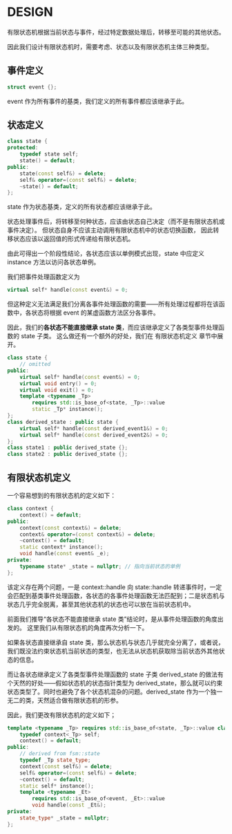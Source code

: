 # DESIGN

有限状态机根据当前状态与事件，经过特定数据处理后，转移至可能的其他状态。

因此我们设计有限状态机时，需要考虑、状态以及有限状态机主体三种类型。

## 事件定义

~~~cpp
struct event {};
~~~

event 作为所有事件的基类，我们定义的所有事件都应该继承于此。

## 状态定义

~~~cpp
class state {
protected:
    typedef state self;
    state() = default;
public:
    state(const self&) = delete;
    self& operator=(const self&) = delete;
    ~state() = default;
};
~~~

state 作为状态基类，定义的所有状态都应该继承于此。

状态处理事件后，将转移至何种状态，应该由状态自己决定（而不是有限状态机或事件决定）。
但状态自身不应该主动调用有限状态机中的状态切换函数，
因此转移状态应该以返回值的形式传递给有限状态机。

由此可得出一个阶段性结论，各状态应该以单例模式出现，state 中应定义 instance 方法以访问各状态单例。

我们把事件处理函数定义为

~~~cpp
virtual self* handle(const event&) = 0;
~~~

但这种定义无法满足我们分离各事件处理函数的需要——所有处理过程都将在该函数中，各状态将根据 event 的某虚函数方法区分各事件。

因此，我们的**各状态不能直接继承 state 类**，而应该继承定义了各类型事件处理函数的 state 子类。
这么做还有一个额外的好处，我们在 有限状态机定义 章节中展开。

~~~cpp
class state {
    // omitted
public:
    virtual self* handle(const event&) = 0;
    virtual void entry() = 0;
    virtual void exit() = 0;
    template <typename _Tp>
        requires std::is_base_of<state, _Tp>::value
        static _Tp* instance();
};
class derived_state : public state {
    virtual self* handle(const derived_event1&) = 0;
    virtual self* handle(const derived_event2&) = 0;
};
class state1 : public derived_state {};
class state2 : public derived_state {};
~~~

## 有限状态机定义

一个容易想到的有限状态机的定义如下：

~~~cpp
class context {
    context() = default;
public:
    context(const context&) = delete;
    context& operator=(const context&) = delete;
    ~context() = default;
    static context* instance();
    void handle(const event& _e);
private:
    typename state* _state = nullptr; // 指向当前状态的单例
};
~~~

该定义存在两个问题，一是 context::handle 向 state::handle 转递事件时，一定会匹配到基类事件处理函数，各状态的各事件处理函数无法匹配到；二是状态机与状态几乎完全脱离，甚至其他状态机的状态也可以放在当前状态机中。

前面我们推导“各状态不能直接继承 state 类”结论时，是从事件处理函数的角度出发的。
这里我们从有限状态机的角度再次分析一下。

如果各状态直接继承自 state 类，那么状态机与状态几乎就完全分离了，或者说，我们既没法约束状态机当前状态的类型，也无法从状态机获取除当前状态外其他状态的信息。

而让各状态继承定义了各类型事件处理函数的 state 子类 derived_state 的做法有个天然的好处——假如状态机的状态指针类型为 derived_state，那么就可以约束状态类型了。同时也避免了各个状态机混杂的问题。derived_state 作为一个独一无二的类，天然适合做有限状态机的形参。

因此，我们更改有限状态机的定义如下；

~~~cpp
template <typename _Tp> requires std::is_base_of<state, _Tp>::value class context {
    typedef context<_Tp> self;
    context() = default;
public:
    // derived from fsm::state
    typedef _Tp state_type;
    context(const self&) = delete;
    self& operator=(const self&) = delete;
    ~context() = default;
    static self* instance();
    template <typename _Et>
        requires std::is_base_of<event, _Et>::value
        void handle(const _Et&);
private:
    state_type* _state = nullptr;
};
~~~